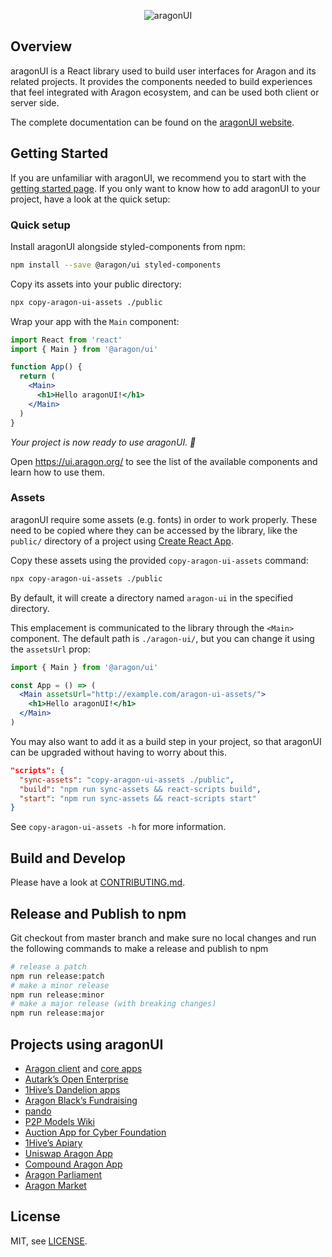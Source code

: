 <p align=center>
  <img src="https://user-images.githubusercontent.com/36158/53582039-04dd2d00-3b7f-11e9-8460-803ed3b84cc6.png" alt="aragonUI">
</p>

## Overview

aragonUI is a React library used to build user interfaces for Aragon and its related projects. It provides the components needed to build experiences that feel integrated with Aragon ecosystem, and can be used both client or server side.

The complete documentation can be found on the [aragonUI website](https://ui.aragon.org/).

## Getting Started

If you are unfamiliar with aragonUI, we recommend you to start with the [getting started page](https://ui.aragon.org/getting-started/). If you only want to know how to add aragonUI to your project, have a look at the quick setup:

### Quick setup

Install aragonUI alongside styled-components from npm:

```sh
npm install --save @aragon/ui styled-components
```

Copy its assets into your public directory:

```sh
npx copy-aragon-ui-assets ./public
```

Wrap your app with the `Main` component:

```jsx
import React from 'react'
import { Main } from '@aragon/ui'

function App() {
  return (
    <Main>
      <h1>Hello aragonUI!</h1>
    </Main>
  )
}
```

_Your project is now ready to use aragonUI. 💫_

Open https://ui.aragon.org/ to see the list of the available components and learn how to use them.

### Assets

aragonUI require some assets (e.g. fonts) in order to work properly. These need to be copied where they can be accessed by the library, like the `public/` directory of a project using [Create React App](https://github.com/facebookincubator/create-react-app/blob/master/packages/react-scripts/template/README.md#adding-assets-outside-of-the-module-system).

Copy these assets using the provided `copy-aragon-ui-assets` command:

```sh
npx copy-aragon-ui-assets ./public
```

By default, it will create a directory named `aragon-ui` in the specified directory.

This emplacement is communicated to the library through the `<Main>` component. The default path is `./aragon-ui/`, but you can change it using the `assetsUrl` prop:

```jsx
import { Main } from '@aragon/ui'

const App = () => (
  <Main assetsUrl="http://example.com/aragon-ui-assets/">
    <h1>Hello aragonUI!</h1>
  </Main>
)
```

You may also want to add it as a build step in your project, so that aragonUI can be upgraded without having to worry about this.

```json
"scripts": {
  "sync-assets": "copy-aragon-ui-assets ./public",
  "build": "npm run sync-assets && react-scripts build",
  "start": "npm run sync-assets && react-scripts start"
}
```

See `copy-aragon-ui-assets -h` for more information.

## Build and Develop

Please have a look at [CONTRIBUTING.md](CONTRIBUTING.md).

## Release and Publish to npm

Git checkout from master branch and make sure no local changes and run the following commands to make a release and publish to npm

```sh
# release a patch
npm run release:patch
# make a minor release
npm run release:minor
# make a major release (with breaking changes)
npm run release:major
```
## Projects using aragonUI

- [Aragon client](https://github.com/aragon/aragon) and [core apps](https://github.com/aragon/aragon-apps)
- [Autark’s Open Enterprise](https://www.autark.xyz/apps)
- [1Hive’s Dandelion apps](https://github.com/1Hive/dandelion-template)
- [Aragon Black’s Fundraising](https://fundraising.aragon.black/)
- [pando](https://github.com/pandonetwork/pando)
- [P2P Models Wiki](https://github.com/P2PModels/wiki)
- [Auction App for Cyber Foundation](https://github.com/cybercongress/aragon-auction-app)
- [1Hive’s Apiary](https://github.com/1Hive/apiary)
- [Uniswap Aragon App](https://github.com/empowerthedao/uniswap-aragon-app)
- [Compound Aragon App](https://github.com/empowerthedao/compound-aragon-app)
- [Aragon Parliament](https://github.com/PeterMPhillips/aragon-parliament)
- [Aragon Market](https://github.com/proofoftom/aragon-market)

## License

MIT, see [LICENSE](LICENSE).

